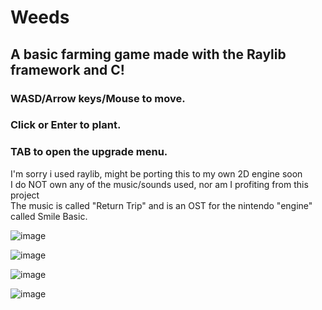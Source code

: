 # Weeds
## A basic farming game made with the Raylib framework and C! <br>
### WASD/Arrow keys/Mouse to move. <br>
### Click or Enter to plant. <br>
### TAB to open the upgrade menu. <br>
I'm sorry i used raylib, might be porting this to my own 2D engine soon <br> 
I do NOT own any of the music/sounds used, nor am I profiting from this project <br> 
The music is called "Return Trip" and is an OST for the nintendo "engine" called Smile Basic.

![image](https://github.com/DissolveDZ/Weeds/assets/68782699/6f7d1fde-e6b7-45f2-86e8-8943a6a55cf7)


![image](https://github.com/DissolveDZ/Weeds/assets/68782699/386068ba-f28e-4fdd-bf9b-43a4defb26f2)

![image](https://github.com/DissolveDZ/Weeds/assets/68782699/48e5f925-c47f-4f6d-be20-9186995c68af)

![image](https://github.com/DissolveDZ/Weeds/assets/68782699/d59d0d9a-8939-45ed-9899-38f35da0102a)
